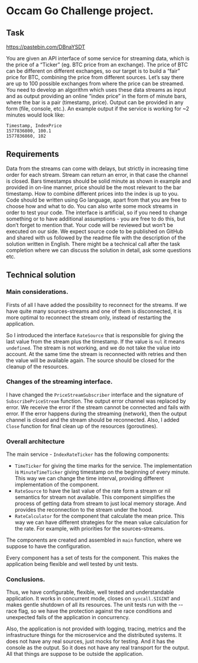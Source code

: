 # Occam Go Challenge project.

## Task

https://pastebin.com/DBnaYSDT

You are given an API interface of some service for streaming data, which is the price of a “Ticker” (eg. BTC price from an exchange). The price of BTC can be different on different exchanges, so our target is to build a “fair” price for BTC, combining the price from different sources. Let’s say there are up to 100 possible exchanges from where the price can be streamed.
You need to develop an algorithm which uses these data streams as input and as output providing an online “index price” in the form of minute bars, where the bar is a pair (timestamp, price). Output can be provided in any form (file, console, etc.). An example output if the service is working for ~2 minutes would look like:

```
Timestamp, IndexPrice
1577836800, 100.1
1577836860, 102
```

## Requirements

Data from the streams can come with delays, but strictly in increasing time order for each stream. Stream can return an error, in that case the channel is closed. Bars timestamps should be solid minute as shown in example and provided in on-line manner, price should be the most relevant to the bar timestamp. How to combine different prices into the index is up to you.
Code should be written using Go language, apart from that you are free to choose how and what to do. You can also write some mock streams in order to test your code.
The interface is artificial, so if you need to change something or to have additional assumptions - you are free to do this, but don’t forget to mention that. Your code will be reviewed but won’t be executed on our side.
We expect source code to be published on GitHub and shared with us followed by the readme file with the description of the solution written in English. There might be a technical call after the task completion where we can discuss the solution in detail, ask some questions etc.

## Technical solution
### Main considerations.

Firsts of all I have added the possibility to reconnect for the streams. 
If we have quite many sources-streams and one of them is disconnected, it is more optimal to reconnect the stream only, 
instead of restarting the application.

So I introduced the interface `RateSource` that is responsible for giving the last value from the stream plus the timestamp.
If the value is `nul` it means `undefined`. The stream is not working, and we do not take the value
into account. At the same time the stream is reconnected with retries and then the value will be available again.
The source should be closed for the cleanup of the resources.

### Changes of the streaming interface.

I have changed the `PriceStreamSubscriber` interface and the signature of `SubscribePriceStream` function. 
The output error channel was replaced by error. 
We receive the error if the stream cannot be connected and fails with error. If the error happens during the streaming 
(network), then the output channel is closed and the stream should be reconnected. Also, I added `Close`
function for final clean up of the resources (goroutines).

### Overall architecture

The main service - `IndexRateTicker` has the following components:
* `TimeTicker` for giving the time marks for the service. The implementation is `MinuteTimeTicker` giving timestamp on the beginning 
of every minute. This way we can change the time interval, providing different implementation
of the component.
* `RateSource` to have the last value of the rate form a stream or nil semantics for stream not available.
This component simplifies the process of getting data from stream to just local memory storage. And provides
the reconnection to the stream under the hood.
* `RateCalculator` for the component that calculate the mean price. This way we can have different strategies
for the mean value calculation for the rate. For example, with priorities for the sources-streams.

The components are created and assembled in `main` function, where we suppose to have the configuration.

Every component has a set of tests for the component. This makes the application being flexible
and well tested by unit tests.

### Conclusions.

Thus, we have configurable, flexible, well tested and understandable application. It works in concurrent mode,
closes on `syscall.SIGINT` and makes gentle shutdown of all its resources. The unit tests run with the --race flag, so we
have the protection against the race conditions and unexpected fails of the application in concurrency.

Also, the application is not provided with logging, tracing, metrics and the infrastructure things for the microservice
and the distributed systems. It does not have any real sources, just mocks for testing. And it has the console as the output.
So it does not have any real transport for the output. All that things are suppose to be outside the application.


